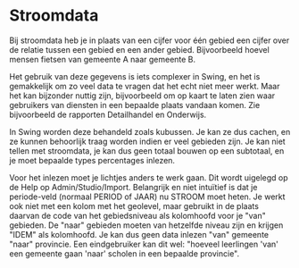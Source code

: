 # Stroomdata

Bij stroomdata heb je in plaats van een cijfer voor één gebied een cijfer over de relatie tussen een gebied en een ander gebied.
Bijvoorbeeld hoevel mensen fietsen van gemeente A naar gemeente B.

Het gebruik van deze gegevens is iets complexer in Swing, en het is gemakkelijk om zo veel data te vragen dat het echt niet meer werkt.
Maar het kan bijzonder nuttig zijn, bijvoorbeeld om op kaart te laten zien waar gebruikers van diensten in een bepaalde plaats vandaan komen. 
Zie bijvoorbeeld de rapporten Detailhandel en Onderwijs.

In Swing worden deze behandeld zoals kubussen. Je kan ze dus cachen, en ze kunnen behoorlijk traag worden indien er veel gebieden zijn.
Je kan niet tellen met stroomdata, je kan dus geen totaal bouwen op een subtotaal, en je moet bepaalde types percentages inlezen.

Voor het inlezen moet je lichtjes anders te werk gaan. Dit wordt uigelegd op de Help op Admin/Studio/Import. Belangrijk en niet intuïtief is dat je periode-veld (normaal PERIOD of JAAR) nu STROOM moet heten.
Je werkt ook niet met een kolom met het geolevel, maar gebruikt in de plaats daarvan de code van het gebiedsniveau als kolomhoofd voor je "van" gebieden. De "naar" gebieden moeten van hetzelfde niveau zijn en krijgen "IDEM" als kolomhoofd.
Je kan dus geen data inlezen "van" gemeente "naar" provincie. Een eindgebruiker kan dit wel: "hoeveel leerlingen 'van' een gemeente gaan 'naar' scholen in een bepaalde provincie".
